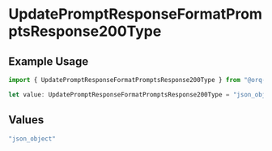 # UpdatePromptResponseFormatPromptsResponse200Type

## Example Usage

```typescript
import { UpdatePromptResponseFormatPromptsResponse200Type } from "@orq-ai/node/models/operations";

let value: UpdatePromptResponseFormatPromptsResponse200Type = "json_object";
```

## Values

```typescript
"json_object"
```